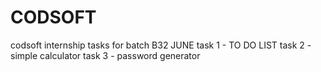 # CODSOFT
codsoft internship tasks for batch B32 JUNE
task 1 - TO DO LIST
task 2 - simple calculator
task 3 - password generator
